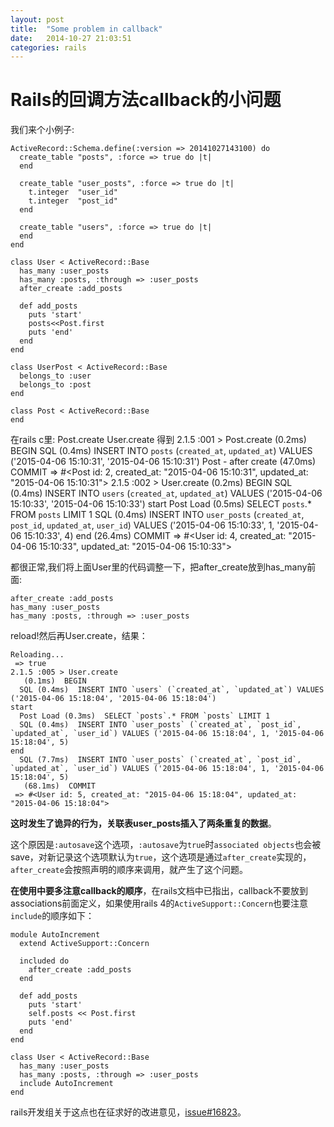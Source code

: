 ```yaml
---
layout: post
title:  "Some problem in callback"
date:   2014-10-27 21:03:51
categories: rails
---
```


Rails的回调方法callback的小问题
========

我们来个小例子:

    ActiveRecord::Schema.define(:version => 20141027143100) do
      create_table "posts", :force => true do |t|
      end

      create_table "user_posts", :force => true do |t|
        t.integer  "user_id"
        t.integer  "post_id"
      end

      create_table "users", :force => true do |t|
      end
    end

    class User < ActiveRecord::Base
      has_many :user_posts
      has_many :posts, :through => :user_posts
      after_create :add_posts

      def add_posts
        puts 'start'
        posts<<Post.first
        puts 'end'
      end
    end

    class UserPost < ActiveRecord::Base
      belongs_to :user
      belongs_to :post
    end

    class Post < ActiveRecord::Base
    end


在rails c里:
    Post.create
    User.create
得到
    2.1.5 :001 > Post.create
       (0.2ms)  BEGIN
      SQL (0.4ms)  INSERT INTO `posts` (`created_at`, `updated_at`) VALUES ('2015-04-06 15:10:31', '2015-04-06 15:10:31')
    Post - after create
       (47.0ms)  COMMIT
     => #<Post id: 2, created_at: "2015-04-06 15:10:31", updated_at: "2015-04-06 15:10:31">
    2.1.5 :002 > User.create
       (0.2ms)  BEGIN
      SQL (0.4ms)  INSERT INTO `users` (`created_at`, `updated_at`) VALUES ('2015-04-06 15:10:33', '2015-04-06 15:10:33')
    start
      Post Load (0.5ms)  SELECT `posts`.* FROM `posts` LIMIT 1
      SQL (0.4ms)  INSERT INTO `user_posts` (`created_at`, `post_id`, `updated_at`, `user_id`) VALUES ('2015-04-06 15:10:33', 1, '2015-04-06 15:10:33', 4)
    end
       (26.4ms)  COMMIT
     => #<User id: 4, created_at: "2015-04-06 15:10:33", updated_at: "2015-04-06 15:10:33">


都很正常,我们将上面User里的代码调整一下，把after_create放到has_many前面:

    after_create :add_posts
    has_many :user_posts
    has_many :posts, :through => :user_posts


reload!然后再User.create，结果：

    Reloading...
     => true
    2.1.5 :005 > User.create
       (0.1ms)  BEGIN
      SQL (0.4ms)  INSERT INTO `users` (`created_at`, `updated_at`) VALUES ('2015-04-06 15:18:04', '2015-04-06 15:18:04')
    start
      Post Load (0.3ms)  SELECT `posts`.* FROM `posts` LIMIT 1
      SQL (0.4ms)  INSERT INTO `user_posts` (`created_at`, `post_id`, `updated_at`, `user_id`) VALUES ('2015-04-06 15:18:04', 1, '2015-04-06 15:18:04', 5)
    end
      SQL (7.7ms)  INSERT INTO `user_posts` (`created_at`, `post_id`, `updated_at`, `user_id`) VALUES ('2015-04-06 15:18:04', 1, '2015-04-06 15:18:04', 5)
       (68.1ms)  COMMIT
     => #<User id: 5, created_at: "2015-04-06 15:18:04", updated_at: "2015-04-06 15:18:04">

**这时发生了诡异的行为，关联表user_posts插入了两条重复的数据**。

这个原因是`:autosave`这个选项，`:autosave`为`true`时`associated objects`也会被save，对新记录这个选项默认为`true`，这个选项是通过`after_create`实现的，`after_create`会按照声明的顺序来调用，就产生了这个问题。

**在使用中要多注意callback的顺序**，在rails文档中已指出，callback不要放到associations前面定义，如果使用rails 4的`ActiveSupport::Concern`也要注意`include`的顺序如下：

    module AutoIncrement
      extend ActiveSupport::Concern

      included do
        after_create :add_posts
      end

      def add_posts
        puts 'start'
        self.posts << Post.first
        puts 'end'
      end
    end

    class User < ActiveRecord::Base
      has_many :user_posts
      has_many :posts, :through => :user_posts
      include AutoIncrement
    end


rails开发组关于这点也在征求好的改进意见，[issue#16823](https://github.com/rails/rails/issues/16823)。
